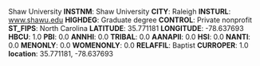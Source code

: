 
Shaw University
**INSTNM**: Shaw University 
**CITY**: Raleigh 
**INSTURL**: www.shawu.edu 
**HIGHDEG**: Graduate degree 
**CONTROL**: Private nonprofit 
**ST_FIPS**: North Carolina 
**LATITUDE**: 35.771181 
**LONGITUDE**: -78.637693 
**HBCU**: 1.0 
**PBI**: 0.0 
**ANNHI**: 0.0 
**TRIBAL**: 0.0 
**AANAPII**: 0.0 
**HSI**: 0.0 
**NANTI**: 0.0 
**MENONLY**: 0.0 
**WOMENONLY**: 0.0 
**RELAFFIL**: Baptist 
**CURROPER**: 1.0 
**location**: 35.771181, -78.637693 